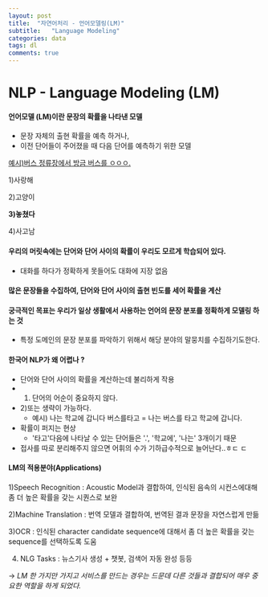 ```yaml
---
layout: post
title:  "자연어처리 - 언어모델링(LM)"
subtitle:   "Language Modeling"
categories: data
tags: dl
comments: true
---
```

# NLP - Language Modeling (LM)

#### 언어모델 (LM)이란 문장의 확률을 나타낸 모델

- 문장 자체의 출현 확률을 예측 하거나,
- 이전 단어들이 주어졌을 때 다음 단어를 예측하기 위한 모델

<u>예시)버스 정류장에서 방금 버스를 ㅇㅇㅇ.</u>

1)사랑해

2)고양이

**3)놓쳤다**

4)사고남


#### 우리의 머릿속에는 단어와 단어 사이의 확률이 우리도 모르게 학습되어 있다.

- 대화를 하다가 정확하게 못들어도 대화에 지장 없음

#### 많은 문장들을 수집하여, 단어와 단어 사이의 출현 빈도를 세어 확률을 계산

#### 궁극적인 목표는 우리가 일상 생활에서 사용하는 언어의 문장 분포를 정확하게 모델링 하는 것

- 특정 도메인의 문장 분포를 파악하기 위해서 해당 분야의 말뭉치를 수집하기도한다.


#### 한국어 NLP가 왜 어렵나 ?

- 단어와 단어 사이의 확률을 계산하는데 불리하게 작용
- 1) 단어의 어순이 중요하지 않다.
- 2)또는 생략이 가능하다.
  - 예시) 나는 학교에 갑니다 버스를타고 = 나는 버스를 타고 학교에 갑니다.
- 확률이 퍼지는 현상
  - '타고'다음에 나타날 수 있는 단어들은 '.', '학교에', '나는' 3개이기 때문
- 접사를 따로 분리해주지 않으면 어휘의 수가 기하급수적으로 늘어난다..ㅎㄷ ㄷ


#### LM의 적용분야(Applications)

1)Speech Recognition : Acoustic Model과 결합하여, 인식된 음속의 시컨스에대해 좀 더 높은 확률을 갖는 시퀀스로 보완

2)Machine Translation : 번역 모델과 결합하여, 번역된 결과 문장을 자연스럽게 만듦

3)OCR : 인식된 character candidate sequence에 대해서 좀 더 높은 확률을 갖는 sequence를 선택하도록 도움

4) NLG Tasks : 뉴스기사 생성 + 챗봇, 검색어 자동 완성 등등

-> *LM 한 가지만 가지고 서비스를 만드는 경우는 드문데 다른 것들과 결합되어 매우 중요한 역할을 하게 되었다.*

